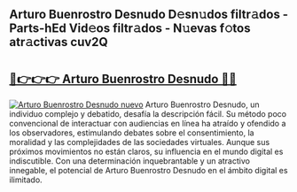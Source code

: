 ## Arturo Buenrostro Desnudo D𝚎sn𝚞dos filtr𝚊dos - Parts-hEd Vid𝚎os filtr𝚊dos - N𝚞evas f𝚘tos atr𝚊ctivas cuv2Q

# <h2><a href="http://mb7ztqt.tromn.icu/?c=Arturo+Buenrostro+Desnudo">🔗👉👉👉 Arturo Buenrostro Desnudo 🔗🔗</a></h2>

[![Arturo Buenrostro Desnudo nuevo](https://i.imgur.com/pEAQMta.gif)](http://mb7ztqt.tromn.icu/?c=Arturo+Buenrostro+Desnudo)
Arturo Buenrostro Desnudo, un individuo complejo y debatido, desafía la descripción fácil. Su método poco convencional de interactuar con audiencias en línea ha atraído y ofendido a los observadores, estimulando debates sobre el consentimiento, la moralidad y las complejidades de las sociedades virtuales. Aunque sus próximos movimientos no están claros, su influencia en el mundo digital es indiscutible. Con una determinación inquebrantable y un atractivo innegable, el potencial de Arturo Buenrostro Desnudo en el ámbito digital es ilimitado.
